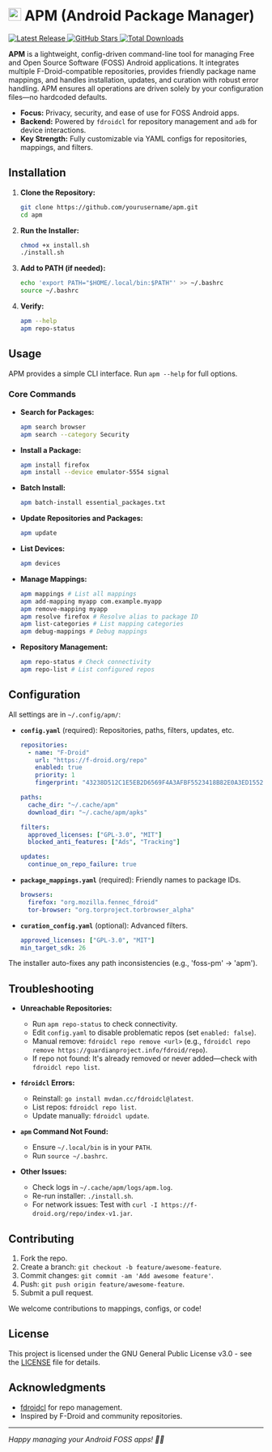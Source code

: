 # <img src="https://cdn.simpleicons.org/android" alt="Android" width="25"/> APM (Android Package Manager)  

<p>
    <a href="https://github.com/abhay-byte/apm/releases/latest">
        <img src="https://img.shields.io/github/v/release/abhay-byte/apm?style=flat" alt="Latest Release"/>
    </a>
    <a href="https://github.com/abhay-byte/apm/stargazers">
        <img src="https://img.shields.io/github/stars/abhay-byte/apm?style=flat" alt="GitHub Stars"/>
    </a>
    <a href="https://github.com/abhay-byte/apm/releases">
        <img src="https://img.shields.io/github/downloads/abhay-byte/apm/total?style=flat" alt="Total Downloads"/>
    </a>
</p>



**APM** is a lightweight, config-driven command-line tool for managing Free and Open Source Software (FOSS) Android applications. It integrates multiple F-Droid-compatible repositories, provides friendly package name mappings, and handles installation, updates, and curation with robust error handling. APM ensures all operations are driven solely by your configuration files—no hardcoded defaults.

-   **Focus:** Privacy, security, and ease of use for FOSS Android apps.
-   **Backend:** Powered by `fdroidcl` for repository management and `adb` for device interactions.
-   **Key Strength:** Fully customizable via YAML configs for repositories, mappings, and filters.


## Installation

1.  **Clone the Repository:**

    ```bash
    git clone https://github.com/yourusername/apm.git
    cd apm
    ```

2.  **Run the Installer:**

    ```bash
    chmod +x install.sh
    ./install.sh
    ```

3.  **Add to PATH (if needed):**

    ```bash
    echo 'export PATH="$HOME/.local/bin:$PATH"' >> ~/.bashrc
    source ~/.bashrc
    ```

4.  **Verify:**

    ```bash
    apm --help
    apm repo-status
    ```

## Usage

APM provides a simple CLI interface. Run `apm --help` for full options.

### Core Commands

-   **Search for Packages:**

    ```bash
    apm search browser
    apm search --category Security
    ```

-   **Install a Package:**

    ```bash
    apm install firefox
    apm install --device emulator-5554 signal
    ```

-   **Batch Install:**

    ```bash
    apm batch-install essential_packages.txt
    ```

-   **Update Repositories and Packages:**

    ```bash
    apm update
    ```

-   **List Devices:**

    ```bash
    apm devices
    ```

-   **Manage Mappings:**

    ```bash
    apm mappings # List all mappings
    apm add-mapping myapp com.example.myapp
    apm remove-mapping myapp
    apm resolve firefox # Resolve alias to package ID
    apm list-categories # List mapping categories
    apm debug-mappings # Debug mappings
    ```

-   **Repository Management:**

    ```bash
    apm repo-status # Check connectivity
    apm repo-list # List configured repos
    ```

## Configuration

All settings are in `~/.config/apm/`:

-   **`config.yaml`** (required): Repositories, paths, filters, updates, etc.

    ```yaml
    repositories:
      - name: "F-Droid"
        url: "https://f-droid.org/repo"
        enabled: true
        priority: 1
        fingerprint: "43238D512C1E5EB2D6569F4A3AFBF5523418B82E0A3ED1552770ABB9A9C9CCAB"

    paths:
      cache_dir: "~/.cache/apm"
      download_dir: "~/.cache/apm/apks"

    filters:
      approved_licenses: ["GPL-3.0", "MIT"]
      blocked_anti_features: ["Ads", "Tracking"]

    updates:
      continue_on_repo_failure: true
    ```

-   **`package_mappings.yaml`** (required): Friendly names to package IDs.

    ```yaml
    browsers:
      firefox: "org.mozilla.fennec_fdroid"
      tor-browser: "org.torproject.torbrowser_alpha"
    ```

-   **`curation_config.yaml`** (optional): Advanced filters.

    ```yaml
    approved_licenses: ["GPL-3.0", "MIT"]
    min_target_sdk: 26
    ```

The installer auto-fixes any path inconsistencies (e.g., 'foss-pm' → 'apm').

## Troubleshooting

-   **Unreachable Repositories:**
    -   Run `apm repo-status` to check connectivity.
    -   Edit `config.yaml` to disable problematic repos (set `enabled: false`).
    -   Manual remove: `fdroidcl repo remove <url>` (e.g., `fdroidcl repo remove https://guardianproject.info/fdroid/repo`).
    -   If repo not found: It's already removed or never added—check with `fdroidcl repo list`.

-   **`fdroidcl` Errors:**
    -   Reinstall: `go install mvdan.cc/fdroidcl@latest`.
    -   List repos: `fdroidcl repo list`.
    -   Update manually: `fdroidcl update`.

-   **`apm` Command Not Found:**
    -   Ensure `~/.local/bin` is in your `PATH`.
    -   Run `source ~/.bashrc`.

-   **Other Issues:**
    -   Check logs in `~/.cache/apm/logs/apm.log`.
    -   Re-run installer: `./install.sh`.
    -   For network issues: Test with `curl -I https://f-droid.org/repo/index-v1.jar`.

## Contributing

1.  Fork the repo.
2.  Create a branch: `git checkout -b feature/awesome-feature`.
3.  Commit changes: `git commit -am 'Add awesome feature'`.
4.  Push: `git push origin feature/awesome-feature`.
5.  Submit a pull request.

We welcome contributions to mappings, configs, or code!

## License

This project is licensed under the GNU General Public License v3.0 - see the [LICENSE](LICENSE) file for details.

## Acknowledgments

-   [fdroidcl](https://github.com/mvdan/fdroidcl) for repo management.
-   Inspired by F-Droid and community repositories.

---

*Happy managing your Android FOSS apps! 🤖📱*
